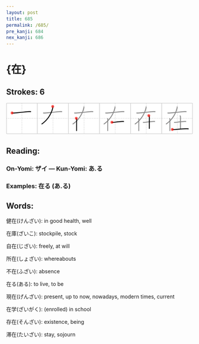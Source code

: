 ```yaml
---
layout: post
title: 685
permalink: /685/
pre_kanji: 684
nex_kanji: 686
---
```


# {在}

## Strokes: 6

<div class="stroke"><img src="../images/E59CA8.png" /></div>

## Reading:

### On-Yomi: ザイ &mdash; Kun-Yomi: あ.る

### Examples: 在る (あ.る)

## Words:

健在(けんざい): in good health, well

在庫(ざいこ): stockpile, stock

自在(じざい): freely, at will

所在(しょざい): whereabouts

不在(ふざい): absence

在る(ある): to live, to be

現在(げんざい): present, up to now, nowadays, modern times, current

在学(ざいがく): (enrolled) in school

存在(そんざい): existence, being

滞在(たいざい): stay, sojourn
